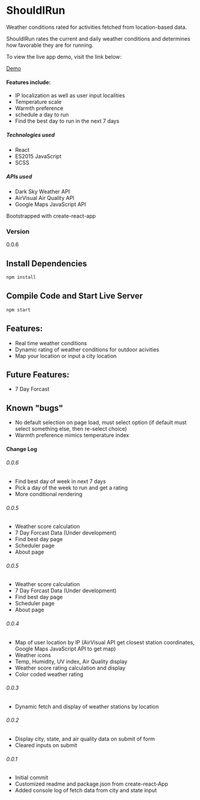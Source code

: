 # ShouldIRun

Weather conditions rated for activities fetched from location-based data.

ShouldIRun rates the current and daily weather conditions and determines how favorable they are for running.

To view the live app demo, visit the link below:

[Demo](https://jbratcher.github.io/ShouldIRun)

#### Features include:

* IP localization as well as user input localities
* Temperature scale
* Warmth preference
* schedule a day to run
* Find the best day to run in the next 7 days

##### Technologies used

* React
* ES2015 JavaScript
* SCSS

##### APIs used

* Dark Sky Weather API
* AirVisual Air Quality API
* Google Maps JavaScript API

Bootstrapped with create-react-app

### Version

0.0.6

## Install Dependencies

```bash
npm install
```

## Compile Code and Start Live Server

```bash
npm start
```

## Features:

* Real time weather conditions
* Dynamic rating of weather conditions for outdoor acivities
* Map your location or input a city location

## Future Features:

* 7 Day Forcast

## Known "bugs"

* No default selection on page load, must select option (if default must select something else, then re-select choice)
* Warmth preference mimics temperature index

#### Change Log

###### 0.0.6

* Find best day of week in next 7 days
* Pick a day of the week to run and get a rating
* More conditional rendering

###### 0.0.5

* Weather score calculation
* 7 Day Forcast Data (Under development)
* Find best day page
* Scheduler page
* About page

###### 0.0.5

* Weather score calculation
* 7 Day Forcast Data (Under development)
* Find best day page
* Scheduler page
* About page

###### 0.0.4

* Map of user location by IP (AirVisual API get closest station coordinates, Google Maps JavaScript API to get map)
* Weather icons
* Temp, Humidity, UV index, Air Quality display
* Weather score rating calculation and display
* Color coded weather rating

###### 0.0.3

* Dynamic fetch and display of weather stations by location

###### 0.0.2

* Display city, state, and air quality data on submit of form
* Cleared inputs on submit


###### 0.0.1

* Initial commit
* Customized readme and package.json from create-react-App
* Added console log of fetch data from city and state input
